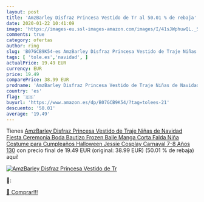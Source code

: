 ```yaml
---
layout: post
title: 'AmzBarley Disfraz Princesa Vestido de Tr al 50.01 % de rebaja'
date: 2020-01-22 10:41:09
image: 'https://images-eu.ssl-images-amazon.com/images/I/41sJWphuwQL._SL200_.jpg'
comments: true
category: ofertas
author: ring
slug: 'B07GCB9K54-es AmzBarley Disfraz Princesa Vestido de Traje Niñas de...'
tags: [ 'tole.es','navidad', ]
actualPrice: 19.49 EUR
currency: EUR
price: 19.49
comparePrice: 38.99 EUR
prodname: 'AmzBarley Disfraz Princesa Vestido de Traje Niñas de Navidad Fiesta Ceremonia Boda Bautizo Frozen Baile Manga Corta Falda Niña Costume para Cumpleaños Halloween Jessie Cosplay Carnaval 7-8 Años 130'
country: 'es'
flag: '🇪🇸'
buyurl: 'https://www.amazon.es/dp/B07GCB9K54/?tag=tolees-21'
descuento: '50.01'
average: '19.49'
---
```


Tienes [AmzBarley Disfraz Princesa Vestido de Traje Niñas de Navidad Fiesta Ceremonia Boda Bautizo Frozen Baile Manga Corta Falda Niña Costume para Cumpleaños Halloween Jessie Cosplay Carnaval 7-8 Años 130](https://www.amazon.es/dp/B07GCB9K54/?tag=tolees-21) con precio final de  19.49 EUR (original: 38.99 EUR) (50.01 %  de rebaja) aqui!

[![AmzBarley Disfraz Princesa Vestido de Tr](https://images-eu.ssl-images-amazon.com/images/I/41sJWphuwQL._SL200_.jpg)](https://www.amazon.es/dp/B07GCB9K54/?tag=tolees-21)

🔎:


[🛒 Comprar!!!](https://www.amazon.es/dp/B07GCB9K54/?tag=tolees-21)
